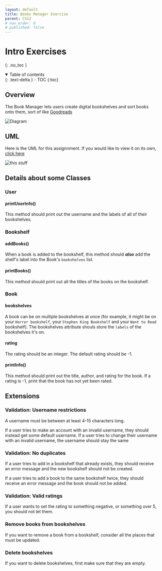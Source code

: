 ```yaml
---
layout: default
title: Books Manager Exercise
parent: CS12
# nav_order: 0
# published: false
---
```


# Intro Exercises
{: .no_toc }

<details open markdown="block">
  <summary>
    Table of contents
  </summary>
  {: .text-delta }
- TOC
{:toc}
</details>

## Overview
The Book Manager lets users create digital bookshelves and sort books onto them, sort of like [Goodreads](https://www.goodreads.com/)

![Diagram](https://lucid.app/publicSegments/view/dda5e171-8e0a-48df-8f64-34fa944a9a49/image.png)


## UML

Here is the UML for this assignnment. If you would like to view it on its own, [click here](https://lucid.app/publicSegments/view/33ba1431-02d7-4cbe-87a7-4cc7c1597547/image.png)

![this stuff](https://lucid.app/publicSegments/view/33ba1431-02d7-4cbe-87a7-4cc7c1597547/image.png)

## Details about some Classes

### User 

#### printUserInfo()
This method should print out the username and the labels of all of their bookshelves.

### Bookshelf

#### addBooks()
When a book is added to the bookshelf, this method should ***also*** add the shelf's label into the Book's `bookshelves` list.

#### printBooks()
This method should print out all the titles of the books on the bookshelf.

### Book

#### bookshelves
A book can be on multiple bookshelves at once (for example, it might be on your `Horror bookshelf`, your `Stephen King Bookshelf` and your `Want to Read` bookshelf). The bookshelves attribute shouls store the `labels` of the bookshelves it's on.

#### rating
The rating should be an integer. The default rating should be -1.


#### printInfo()
This method should print out the title, author, and rating for the book. If a rating is -1, print that the book has not yet been rated.

## Extensions

### Validation: Username restrictions
A username must be between at least 4-15 characters long. 

If a user tries to make an account with an invalid username, they should instead get some default username.
If a user tries to change their username with an invalid username, the username should stay the same

### Validation: No duplicates 
If a user tries to add in a bookshelf that already exists, they should receive an error message and the new bookshelf should not be created.

If a user tries to add a book to the same bookshelf twice, they should receive an error message and the book should not be added.

### Validation: Valid ratings
If a user wants to set the rating to something negative, or something over 5, you should not let them.

### Remove books from bookshelves
If you want to remove a book from a bookshelf, consider all the places that must be updated.

### Delete bookshelves
If you want to delete bookshelves, first make sure that they are empty.
